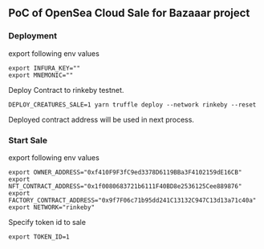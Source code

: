 ## PoC of OpenSea Cloud Sale for Bazaaar project

### Deployment

export following env values
```
export INFURA_KEY=""
export MNEMONIC=""
```

Deploy Contract to rinkeby testnet.
```
DEPLOY_CREATURES_SALE=1 yarn truffle deploy --network rinkeby --reset
```

Deployed contract address will be used in next process.

### Start Sale

export following env values
```
export OWNER_ADDRESS="0xf410F9F3fC9ed3378D6119BBa3F4102159dE16CB"
export NFT_CONTRACT_ADDRESS="0x1f0080683721b6111F40BD8e2536125Cee889876"
export FACTORY_CONTRACT_ADDRESS="0x9f7F06c71b95dd241C13132C947C13d13a71c40a"
export NETWORK="rinkeby"
```

Specify token id to sale
```
export TOKEN_ID=1
```
